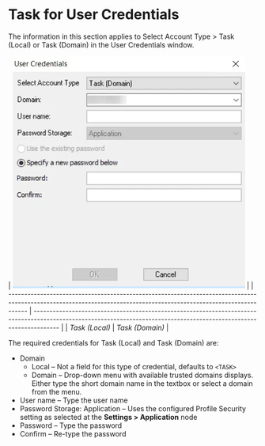 # Task for User Credentials

The information in this section applies to Select Account Type > Task (Local) or Task (Domain) in
the User Credentials window.

| ![User Credentials - Task (Local)](../../../../../../../static/img/product_docs/accessanalyzer/admin/settings/connection/profile/taskdomain.webp) |
| ------------------------------------------------------------------------------------------------------------------------------------------------------------------ | -------------------------------------------------------------------------------------------------------------------------------------------------------------------- |
| _Task (Local)_                                                                                                                                                     | _Task (Domain)_                                                                                                                                                      |

The required credentials for Task (Local) and Task (Domain) are:

- Domain
    - Local – Not a field for this type of credential, defaults to `<TASK>`
    - Domain – Drop-down menu with available trusted domains displays. Either type the short domain
      name in the textbox or select a domain from the menu.
- User name – Type the user name
- Password Storage: Application – Uses the configured Profile Security setting as selected at the
  **Settings > Application** node
- Password – Type the password
- Confirm – Re-type the password
